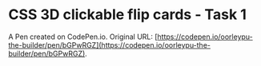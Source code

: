 # CSS 3D clickable flip cards - Task 1

A Pen created on CodePen.io. Original URL: [https://codepen.io/oorleypu-the-builder/pen/bGPwRGZ](https://codepen.io/oorleypu-the-builder/pen/bGPwRGZ).

